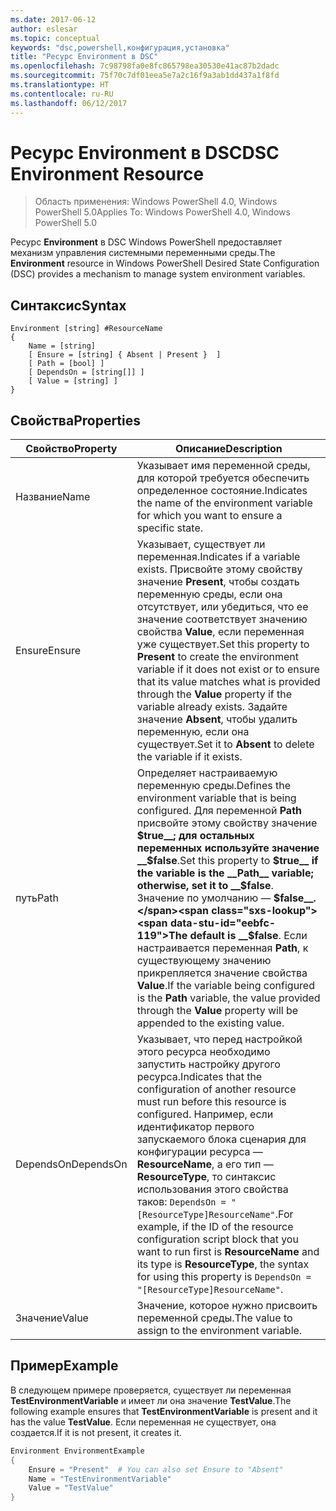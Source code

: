```yaml
---
ms.date: 2017-06-12
author: eslesar
ms.topic: conceptual
keywords: "dsc,powershell,конфигурация,установка"
title: "Ресурс Environment в DSC"
ms.openlocfilehash: 7c98798fa0e8fc865798ea30530e41ac87b2dadc
ms.sourcegitcommit: 75f70c7df01eea5e7a2c16f9a3ab1dd437a1f8fd
ms.translationtype: HT
ms.contentlocale: ru-RU
ms.lasthandoff: 06/12/2017
---
```

# <a name="dsc-environment-resource"></a><span data-ttu-id="eebfc-103">Ресурс Environment в DSC</span><span class="sxs-lookup"><span data-stu-id="eebfc-103">DSC Environment Resource</span></span>

> <span data-ttu-id="eebfc-104">Область применения: Windows PowerShell 4.0, Windows PowerShell 5.0</span><span class="sxs-lookup"><span data-stu-id="eebfc-104">Applies To: Windows PowerShell 4.0, Windows PowerShell 5.0</span></span>

<span data-ttu-id="eebfc-105">Ресурс __Environment__ в DSC Windows PowerShell предоставляет механизм управления системными переменными среды.</span><span class="sxs-lookup"><span data-stu-id="eebfc-105">The __Environment__ resource in Windows PowerShell Desired State Configuration (DSC) provides a mechanism to manage system environment variables.</span></span>

## <a name="syntax"></a><span data-ttu-id="eebfc-106">Синтаксис</span><span class="sxs-lookup"><span data-stu-id="eebfc-106">Syntax</span></span>
``` mof
Environment [string] #ResourceName
{
    Name = [string]
    [ Ensure = [string] { Absent | Present }  ]
    [ Path = [bool] ]
    [ DependsOn = [string[]] ]
    [ Value = [string] ]
}
```

## <a name="properties"></a><span data-ttu-id="eebfc-107">Свойства</span><span class="sxs-lookup"><span data-stu-id="eebfc-107">Properties</span></span>

|  <span data-ttu-id="eebfc-108">Свойство</span><span class="sxs-lookup"><span data-stu-id="eebfc-108">Property</span></span>  |  <span data-ttu-id="eebfc-109">Описание</span><span class="sxs-lookup"><span data-stu-id="eebfc-109">Description</span></span>   | 
|---|---| 
| <span data-ttu-id="eebfc-110">Название</span><span class="sxs-lookup"><span data-stu-id="eebfc-110">Name</span></span>| <span data-ttu-id="eebfc-111">Указывает имя переменной среды, для которой требуется обеспечить определенное состояние.</span><span class="sxs-lookup"><span data-stu-id="eebfc-111">Indicates the name of the environment variable for which you want to ensure a specific state.</span></span>| 
| <span data-ttu-id="eebfc-112">Ensure</span><span class="sxs-lookup"><span data-stu-id="eebfc-112">Ensure</span></span>| <span data-ttu-id="eebfc-113">Указывает, существует ли переменная.</span><span class="sxs-lookup"><span data-stu-id="eebfc-113">Indicates if a variable exists.</span></span> <span data-ttu-id="eebfc-114">Присвойте этому свойству значение __Present__, чтобы создать переменную среды, если она отсутствует, или убедиться, что ее значение соответствует значению свойства __Value__, если переменная уже существует.</span><span class="sxs-lookup"><span data-stu-id="eebfc-114">Set this property to __Present__ to create the environment variable if it does not exist or to ensure that its value matches what is provided through the __Value__ property if the variable already exists.</span></span> <span data-ttu-id="eebfc-115">Задайте значение __Absent__, чтобы удалить переменную, если она существует.</span><span class="sxs-lookup"><span data-stu-id="eebfc-115">Set it to __Absent__ to delete the variable if it exists.</span></span>| 
| <span data-ttu-id="eebfc-116">путь</span><span class="sxs-lookup"><span data-stu-id="eebfc-116">Path</span></span>| <span data-ttu-id="eebfc-117">Определяет настраиваемую переменную среды.</span><span class="sxs-lookup"><span data-stu-id="eebfc-117">Defines the environment variable that is being configured.</span></span> <span data-ttu-id="eebfc-118">Для переменной __Path__ присвойте этому свойству значение __$true__; для остальных переменных используйте значение __$false__.</span><span class="sxs-lookup"><span data-stu-id="eebfc-118">Set this property to __$true__ if the variable is the __Path__ variable; otherwise, set it to __$false__.</span></span> <span data-ttu-id="eebfc-119">Значение по умолчанию — __$false__.</span><span class="sxs-lookup"><span data-stu-id="eebfc-119">The default is __$false__.</span></span> <span data-ttu-id="eebfc-120">Если настраивается переменная __Path__, к существующему значению прикрепляется значение свойства __Value__.</span><span class="sxs-lookup"><span data-stu-id="eebfc-120">If the variable being configured is the __Path__ variable, the value provided through the __Value__ property will be appended to the existing value.</span></span>| 
| <span data-ttu-id="eebfc-121">DependsOn</span><span class="sxs-lookup"><span data-stu-id="eebfc-121">DependsOn</span></span> | <span data-ttu-id="eebfc-122">Указывает, что перед настройкой этого ресурса необходимо запустить настройку другого ресурса.</span><span class="sxs-lookup"><span data-stu-id="eebfc-122">Indicates that the configuration of another resource must run before this resource is configured.</span></span> <span data-ttu-id="eebfc-123">Например, если идентификатор первого запускаемого блока сценария для конфигурации ресурса — __ResourceName__, а его тип — __ResourceType__, то синтаксис использования этого свойства таков: `DependsOn = "[ResourceType]ResourceName"`.</span><span class="sxs-lookup"><span data-stu-id="eebfc-123">For example, if the ID of the resource configuration script block that you want to run first is __ResourceName__ and its type is __ResourceType__, the syntax for using this property is `DependsOn = "[ResourceType]ResourceName"`.</span></span>| 
| <span data-ttu-id="eebfc-124">Значение</span><span class="sxs-lookup"><span data-stu-id="eebfc-124">Value</span></span>| <span data-ttu-id="eebfc-125">Значение, которое нужно присвоить переменной среды.</span><span class="sxs-lookup"><span data-stu-id="eebfc-125">The value to assign to the environment variable.</span></span>| 

## <a name="example"></a><span data-ttu-id="eebfc-126">Пример</span><span class="sxs-lookup"><span data-stu-id="eebfc-126">Example</span></span>

<span data-ttu-id="eebfc-127">В следующем примере проверяется, существует ли переменная __TestEnvironmentVariable__ и имеет ли она значение __TestValue__.</span><span class="sxs-lookup"><span data-stu-id="eebfc-127">The following example ensures that __TestEnvironmentVariable__ is present and it has the value __TestValue__.</span></span> <span data-ttu-id="eebfc-128">Если переменная не существует, она создается.</span><span class="sxs-lookup"><span data-stu-id="eebfc-128">If it is not present, it creates it.</span></span>

```powershell
Environment EnvironmentExample
{
    Ensure = "Present"  # You can also set Ensure to "Absent"
    Name = "TestEnvironmentVariable"
    Value = "TestValue"
}
```

